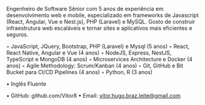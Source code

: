 Engenheiro de Software Sênior com 5 anos de experiência em desenvolvimento web e mobile, especializado em frameworks de Javascript (React, Angular, Vue e Nest.js), PHP (Laravel) e MySQL. Gosto de construir infraestrutura web escaláveis e tornar sites e aplicativos mais eficientes e seguros.

◦ JavaScript, JQuery, Bootstrap, PHP (Laravel) e Mysql (5 anos)
◦ React, React Native, Angular e Vue (4 anos)
◦ NodeJS, Express, NestJS, TypeScript e MongoDB (4 anos)
◦ Microservices Architecture e Docker (4 anos)
◦ Agile Methodology: Scrum/Kanban (4 anos)
◦ Git, GitHub e Bit Bucket para CI/CD Pipelines (4 anos)
◦ Python, R (3 anos)
 
• Inglês Fluente

• GitHub: github.com/Vitor8
• Email: vitor.hugo.braz.leite@gmail.com
